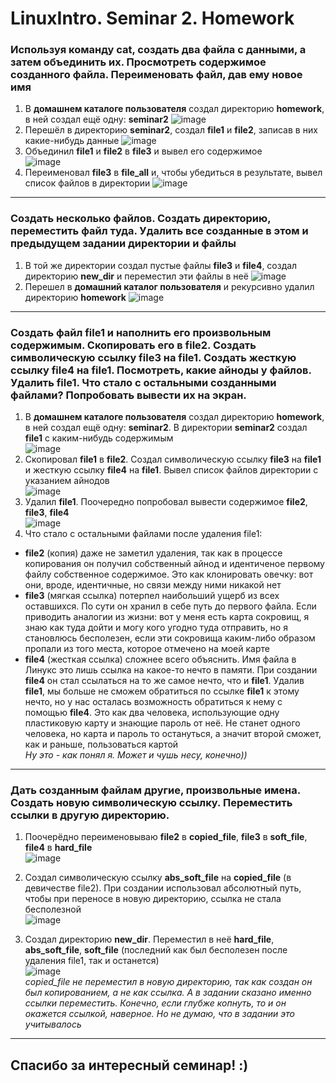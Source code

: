 # LinuxIntro. Seminar 2. Homework
### Используя команду cat, создать два файла с данными, а затем объединить их. Просмотреть содержимое созданного файла. Переименовать файл, дав ему новое имя  
1. В **домашнем каталоге пользователя** создал директорию **homework**, в ней создал ещё одну: **seminar2**
![image](https://user-images.githubusercontent.com/108574612/215724778-056dce84-c0d4-482c-a6ca-b8f9cbc581ba.png)
2. Перешёл в директорию **seminar2**, создал **file1** и **file2**, записав в них какие-нибудь данные
![image](https://user-images.githubusercontent.com/108574612/215727635-dde87192-32f0-4765-97a7-70aa20273772.png)
3. Объединил **file1** и **file2** в **file3** и вывел его содержимое  
![image](https://user-images.githubusercontent.com/108574612/215729254-baaf5345-53b3-4b98-b4e5-e4e23958c42e.png)
4. Переименовал **file3** в **file_all** и, чтобы убедиться в результате, вывел список файлов в директории
![image](https://user-images.githubusercontent.com/108574612/215730457-3ab6ded3-b14e-4839-ba21-d0b2ac368057.png)
---
### Создать несколько файлов. Создать директорию, переместить файл туда. Удалить все созданные в этом и предыдущем задании директории и файлы
1. В той же директории создал пустые файлы **file3** и **file4**, создал директорию **new_dir** и переместил эти файлы в неё
![image](https://user-images.githubusercontent.com/108574612/215735947-bd790510-6571-46ab-bd96-07e568a4fc73.png)
2. Перешел в **домашний каталог пользователя** и рекурсивно удалил директорию **homework**
![image](https://user-images.githubusercontent.com/108574612/215736956-c5fd52af-8bd7-439d-82c9-249bea13575a.png)
---
### Создать файл file1 и наполнить его произвольным содержимым. Скопировать его в file2. Создать символическую ссылку file3 на file1. Создать жесткую ссылку file4 на file1. Посмотреть, какие айноды у файлов. Удалить file1. Что стало с остальными созданными файлами? Попробовать вывести их на экран.
1. В **домашнем каталоге пользователя** создал директорию **homework**, в ней создал ещё одну: **seminar2**. В директории **seminar2** создал **file1** с каким-нибудь содержимым  
![image](https://user-images.githubusercontent.com/108574612/215739489-a699de66-1f3f-491d-9e05-5ba9783ebb38.png)
2. Скопировал **file1** в **file2**. Создал символическую ссылку **file3** на **file1** и жесткую ссылку **file4** на **file1**. Вывел список файлов директории с указанием айнодов  
![image](https://user-images.githubusercontent.com/108574612/215741520-4b01e096-e07f-4dad-9d31-6da376eed8f5.png)
3. Удалил **file1**. Поочередно попробовал вывести содержимое **file2**, **file3**, **file4**  
![image](https://user-images.githubusercontent.com/108574612/215742816-8bb8662e-bba4-411a-befd-07877dc611ca.png)
4. Что стало с остальными файлами после удаления file1:
  - **file2** (копия) даже не заметил удаления, так как в процессе копирования он получил собственный айнод и идентиченое первому файлу собственное содержимое. Это как клонировать овечку: вот они, вроде, идентичные, но связи между ними никакой нет
  - **file3** (мягкая ссылка) потерпел наибольший ущерб из всех оставшихся. По сути он хранил в себе путь до первого файла. Если приводить аналогии из жизни: вот у меня есть карта сокровищ, я знаю как туда дойти и могу кого угодно туда отправить, но я становлюсь бесполезен, если эти сокровища каким-либо образом пропали из того места, которое отмечено на моей карте
  - **file4** (жесткая ссылка) сложнее всего объяснить. Имя файла в Линукс это лишь ссылка на какое-то нечто в памяти. При создании **file4** он стал ссылаться на то же самое нечто, что и **file1**. Удалив **file1**, мы больше не сможем обратиться по ссылке **file1** к этому нечто, но у нас осталась возможность обратиться к нему с помощью **file4**. Это как два человека, использующие одну пластиковую карту и знающие пароль от неё. Не станет одного человека, но карта и пароль то остануться, а значит второй сможет, как и раньше, пользоваться картой  
*Ну это - как понял я. Может и чушь несу, конечно))*
---
### Дать созданным файлам другие, произвольные имена. Создать новую символическую ссылку. Переместить ссылки в другую директорию.
1. Поочерёдно переименовываю **file2** в **copied_file**, **file3** в **soft_file**, **file4** в **hard_file**  
![image](https://user-images.githubusercontent.com/108574612/215751156-eaf79b76-d769-4cb4-bd3d-b25c5255e613.png)
2. Создал символическую ссылку **abs_soft_file** на **copied_file** (в девичестве file2). При создании использовал абсолютный путь, чтобы при переносе в новую директорию, ссылка не стала бесполезной  
![image](https://user-images.githubusercontent.com/108574612/215758327-0ca6927f-60c5-4910-b69b-1c294f936573.png)

3. Создал директорию **new_dir**. Переместил в неё **hard_file**, **abs_soft_file**,  **soft_file** (последний как был бесполезен после удаления file1, так и останется)  
![image](https://user-images.githubusercontent.com/108574612/215759041-23e4effd-7a3b-4983-94e8-2f4c5f6b0f38.png)  
*copied_file не переместил в новую директорию, так как создан он был копированием, а не как ссылка. А в задании сказано именно ссылки переместить. Конечно, если глубже копнуть, то и он окажется ссылкой, наверное. Но не думаю, что в задании это учитывалось*
---
## Спасибо за интересный семинар! :)


